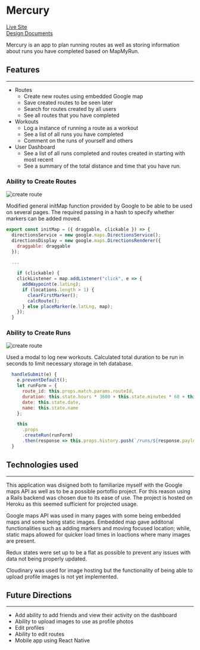 # Mercury  
[Live Site](https://mercury-jh.herokuapp.com/)\
[Design Documents](https://github.com/JonHalloran/Mercury/wiki)

Mercury is an app to plan running routes as well as storing information about runs you have completed based on MapMyRun.

## Features
---
* Routes
  * Create new routes using embedded Google map
  * Save created routes to be seen later
  * Search for routes created by all users
  * See all routes that you have completed
* Workouts
  * Log a instance of running a route as a workout
  * See a list of all runs you have completed
  * Comment on the runs of yourself and others
* User Dashboard
  * See a list of all runs completed and routes created in starting with most recent
  * See a summary of the total distance and time that you have run.

### Ability to Create Routes 
  ![create route](https://res.cloudinary.com/dtw7iteso/image/upload/v1523658004/create_route_2.gif "Create Routes")

  Modified general initMap function provided by Google to be able to be used on several pages.  The required passing in a hash to specify whether markers can be added moved.

``` javascript
export const initMap = ({ draggable, clickable }) => {
  directionsService = new google.maps.DirectionsService();
  directionsDisplay = new google.maps.DirectionsRenderer({
    draggable: draggable
  });

  ...

    if (clickable) {
    clickListener = map.addListener("click", e => {
      addWaypoint(e.latLng);
      if (locations.length > 1) {
        clearFirstMarker();
        calcRoute();
      } else placeMarker(e.latLng, map);
    });
  }
```


### Ability to Create Runs
  ![create route](https://res.cloudinary.com/dtw7iteso/image/upload/v1523658547/create_run_2.gif "Create Routes")

  Used a modal to log new workouts.  Calculated total duration to be run in seconds to limit necessary storage in teh database.

``` javascript
  handleSubmit(e) {
    e.preventDefault();
    let runForm = {
      route_id: this.props.match.params.routeId,
      duration: this.state.hours * 3600 + this.state.minutes * 60 + this.state.seconds,
      date: this.state.date,
      name: this.state.name
    };

    this
      .props
      .createRun(runForm)
      .then(response => this.props.history.push(`/runs/${response.payload.run.id}`));
  }
```

## Technologies used
---
This application was disigned both to familiarize myself with the Google maps API as well as to be a possible portoflio project.  For this reason using a Rails backend was chosen due to its ease of use.  The project is hosted on Heroku as this seemed sufficient for projected usage.

Google maps API was used in many pages with some being embedded maps and some being static images.  Embedded map gave additonal functionalities such as adding markers and moving focused location; while, static maps allowed for quicker load times in loactions where many images are present.

Redux states were set up to be a flat as possible to prevent any issues with data not being properly updated.  

Cloudinary was used for image hosting but the functionality of being able to upload profile images is not yet implemented.


## Future Directions
---
* Add ability to add friends and view their activity on the dashboard
* Ability to upload images to use as profile photos
* Edit profiles
* Ability to edit routes
* Mobile app using React Native


<!-- ## License
***
MIT -->